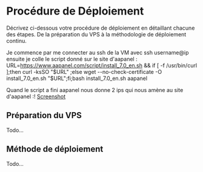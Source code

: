 # Procédure de Déploiement

Décrivez ci-dessous votre procédure de déploiement en détaillant chacune des étapes. De la préparation du VPS à la méthodologie de déploiement continu.

Je commence par me connecter au ssh de la VM avec ssh username@ip
ensuite je colle le script donné sur le site d'aapanel : URL=https://www.aapanel.com/script/install_7.0_en.sh && if [ -f /usr/bin/curl ];then curl -ksSO "$URL" ;else wget --no-check-certificate -O install_7.0_en.sh "$URL";fi;bash install_7.0_en.sh aapanel

Quand le script a fini aapanel nous donne 2 ips qui nous amène au site d'aapanel :!
[Screenshot](<Screenshot 2025-10-01 100018.png>)


## Préparation du VPS

Todo...

## Méthode de déploiement

Todo...
